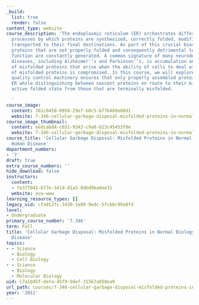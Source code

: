 ```yaml
---
_build:
  list: true
  render: false
content_type: website
course_description: 'The endoplasmic reticulum (ER) orchestrates different cellular
  processes by which proteins are synthesized, correctly folded, modified and ultimately
  transported to their final destinations. As part of this crucial biosynthetic process,
  proteins that are not properly folded and consequently detrimental to normal cellular
  function are constantly generated. A common signature of many neurodegenerative
  diseases, including Alzheimer''s and Parkinson''s, is accumulation and deposition
  of misfolded proteins that arise when the ability of cells to deal with the burden
  of misfolded proteins is compromised. In this course, we will explore how the ER
  quality control machinery ensures that only properly assembled proteins exit the
  ER while distinguishing between nascent proteins en route to their biologically
  active folded state from those that are terminally misfolded.

  '
course_image:
  content: 361c0450-0958-29e7-b0c5-b77b489e08d1
  website: 7-346-cellular-garbage-disposal-misfolded-proteins-in-normal-biology-and-human-disease-fall-2011
course_image_thumbnail:
  content: eedcabd4-c031-9343-c9a0-b13c45453f0e
  website: 7-346-cellular-garbage-disposal-misfolded-proteins-in-normal-biology-and-human-disease-fall-2011
course_title: 'Cellular Garbage Disposal: Misfolded Proteins in Normal Biology and
  Human Disease'
department_numbers:
- '7'
draft: true
extra_course_numbers: ''
hide_download: false
instructors:
  content:
  - fe377842-b77e-341d-d1a5-0dbd9badee31
  website: ocw-www
learning_resource_types: []
legacy_uid: cfa912fc-3430-1e89-9edc-5fcbbc99a8fd
level:
- Undergraduate
primary_course_number: '7.346'
term: Fall
title: 'Cellular Garbage Disposal: Misfolded Proteins in Normal Biology and Human
  Disease'
topics:
- - Science
  - Biology
  - Cell Biology
- - Science
  - Biology
  - Molecular Biology
uid: c7a1845f-defa-45f9-9def-31567a958ea9
url_path: courses/7-346-cellular-garbage-disposal-misfolded-proteins-in-normal-biology-and-human-disease-fall-2011
year: '2011'
---
```

